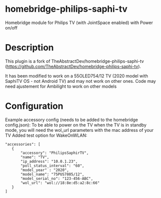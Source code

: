 # homebridge-philips-saphi-tv
Homebridge module for Philips TV (with JointSpace enabled) with Power on/off

# Description

This plugin is a fork of TheAbstractDev/homebridge-philips-saphi-tv (https://github.com/TheAbstractDev/homebridge-philips-saphi-tv).

It has been modified to work on a 55OLED754/12 TV (2020 model with SaphiTV OS - not Android TV) and may not work on other ones. Code may need ajustement for Ambilight to work on other models


# Configuration
 
Example accessory config (needs to be added to the homebridge config.json):
To be able to power on the TV when the TV is in standby mode, you will need the wol_url parameters with the mac address of your TV
Added test option for WakeOnWLAN:

 ```
"accessories": [
    {
        "accessory": "PhilipsSaphirTV",
        "name": "TV",
        "ip_address": "10.0.1.23",
        "poll_status_interval": "60",
        "model_year" : "2020",
        "model_name": "75PUS7805/12",
        "model_serial_no": "123-456-ABC",
        "wol_url": "wol://18:8e:d5:a2:8c:66"
    }
]
 ```

